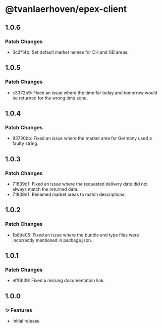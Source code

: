 # @tvanlaerhoven/epex-client

## 1.0.6

### Patch Changes

- 3c2f14b: Set default market names for CH and GB areas.

## 1.0.5

### Patch Changes

- c3372b9: Fixed an issue where the time for today and tomorrow would be returned for the wrong time zone.

## 1.0.4

### Patch Changes

- 93730bb: Fixed an issue where the market area for Germany used a faulty string.

## 1.0.3

### Patch Changes

- 71839d1: Fixed an issue where the requested delivery date did not always match the returned data.
- 71839d1: Renamed market areas to match descriptions.

## 1.0.2

### Patch Changes

- 1b8de05: Fixed an issue where the bundle and type files were incorrectly mentioned in package.json.

## 1.0.1

### Patch Changes

- eff0b39: Fixed a missing documentation link.

## 1.0.0

### ✨ Features

- Initial release
